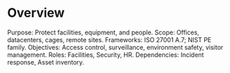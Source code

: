 # Overview
Purpose: Protect facilities, equipment, and people.
Scope: Offices, datacenters, cages, remote sites.
Frameworks: ISO 27001 A.7; NIST PE family.
Objectives: Access control, surveillance, environment safety, visitor management.
Roles: Facilities, Security, HR.
Dependencies: Incident response, Asset inventory.
